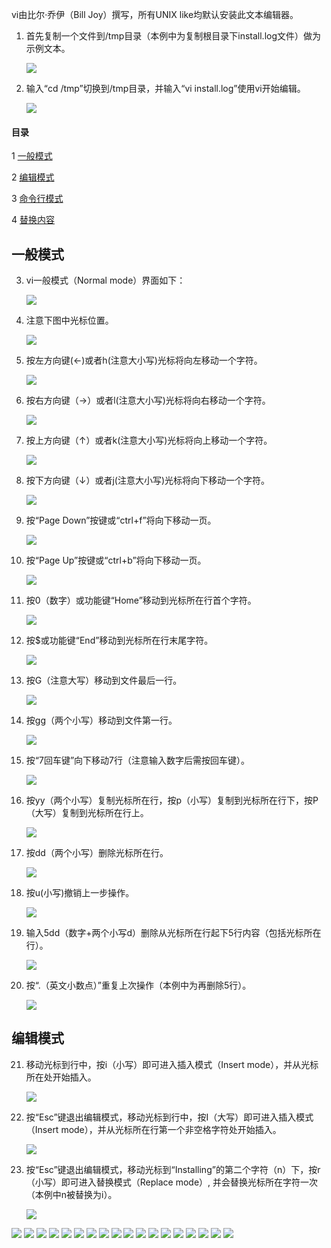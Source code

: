 vi由比尔·乔伊（Bill Joy）撰写，所有UNIX like均默认安装此文本编辑器。

1. 首先复制一个文件到/tmp目录（本例中为复制根目录下install.log文件）做为示例文本。
	
	![](img/vi/fig1.png?raw=true)

2. 输入“cd /tmp”切换到/tmp目录，并输入“vi install.log”使用vi开始编辑。
	
	![](img/vi/fig2.png?raw=true)

#### 目录
1 [一般模式](#一般模式)

2	[编辑模式](#编辑模式)

3	[命令行模式](#命令行模式)

4	[替换内容](#替换内容)

## 一般模式

3. vi一般模式（Normal mode）界面如下：

	![](img/vi/fig3.png?raw=true)

4. 注意下图中光标位置。

	![](img/vi/fig4.png?raw=true)

5. 按左方向键(←)或者h(注意大小写)光标将向左移动一个字符。

	![](img/vi/fig5.png?raw=true)

6. 按右方向键（→）或者l(注意大小写)光标将向右移动一个字符。

	![](img/vi/fig6.png?raw=true)

7. 按上方向键（↑）或者k(注意大小写)光标将向上移动一个字符。

	![](img/vi/fig7.png?raw=true)

8. 按下方向键（↓）或者j(注意大小写)光标将向下移动一个字符。

	![](img/vi/fig8.png?raw=true)

9. 按“Page Down”按键或“ctrl+f”将向下移动一页。

	![](img/vi/fig9.png?raw=true)

10. 按“Page Up”按键或“ctrl+b”将向下移动一页。

	![](img/vi/fig10.png?raw=true)

11. 按0（数字）或功能键“Home”移动到光标所在行首个字符。

	![](img/vi/fig11.png?raw=true)

12. 按$或功能键“End”移动到光标所在行末尾字符。

	![](img/vi/fig12.png?raw=true)

13. 按G（注意大写）移动到文件最后一行。

	![](img/vi/fig13.png?raw=true)

14. 按gg（两个小写）移动到文件第一行。

	![](img/vi/fig14.png?raw=true)

15. 按“7回车键”向下移动7行（注意输入数字后需按回车键）。

	![](img/vi/fig15.png?raw=true)

16. 按yy（两个小写）复制光标所在行，按p（小写）复制到光标所在行下，按P（大写）复制到光标所在行上。

	![](img/vi/fig16.png?raw=true)

17. 按dd（两个小写）删除光标所在行。

	![](img/vi/fig17.png?raw=true)

18. 按u(小写)撤销上一步操作。

	![](img/vi/fig18.png?raw=true)

19. 输入5dd（数字+两个小写d）删除从光标所在行起下5行内容（包括光标所在行）。

	![](img/vi/fig19.png?raw=true)

20. 按“.（英文小数点）”重复上次操作（本例中为再删除5行）。

	![](img/vi/fig20.png?raw=true)

## 编辑模式

21. 移动光标到行中，按i（小写）即可进入插入模式（Insert mode），并从光标所在处开始插入。

	![](img/vi/fig21.png?raw=true)

22. 按“Esc”键退出编辑模式，移动光标到行中，按I（大写）即可进入插入模式（Insert mode），并从光标所在行第一个非空格字符处开始插入。

	![](img/vi/fig22.png?raw=true)

23. 按“Esc”键退出编辑模式，移动光标到“Installing”的第二个字符（n）下，按r（小写）即可进入替换模式（Replace mode）, 并会替换光标所在字符一次（本例中n被替换为i）。

	![](img/vi/fig23.png?raw=true)


![](img/vi/fig24.png?raw=true)
![](img/vi/fig25.png?raw=true)
![](img/vi/fig26.png?raw=true)
![](img/vi/fig27.png?raw=true)
![](img/vi/fig28.png?raw=true)
![](img/vi/fig29.png?raw=true)
![](img/vi/fig30.png?raw=true)
![](img/vi/fig31.png?raw=true)
![](img/vi/fig32.png?raw=true)
![](img/vi/fig33.png?raw=true)
![](img/vi/fig34.png?raw=true)
![](img/vi/fig35.png?raw=true)
![](img/vi/fig36.png?raw=true)
![](img/vi/fig37.png?raw=true)
![](img/vi/fig38.png?raw=true)
![](img/vi/fig39.png?raw=true)
![](img/vi/fig40.png?raw=true)
![](img/vi/fig41.png?raw=true)
<!--stackedit_data:
eyJoaXN0b3J5IjpbMTYyMzg3NjIxNV19
-->